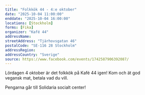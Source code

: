 ```yaml
---
title: "Folkkök 44 - 4:e oktober"
date: "2025-10-04 11:00:00"
enddate: "2025-10-04 16:00:00"
locations: [Stockholm]
forms: [Fika]
organizer: "Kafé 44"
addressName: 
streetAddress: "Tjärhovsgatan 46"
postalCode: "SE-116 28 Stockholm"
addressRegion:
addressCountry: "Sverige"
source: https://www.facebook.com/events/1742587906392087/
---
```

Lördagen 4 oktober är det folkkök på Kafé 44 igen! Kom och ät god vegansk mat, betala vad du vill.

Pengarna går till Solidaria socialt center! 